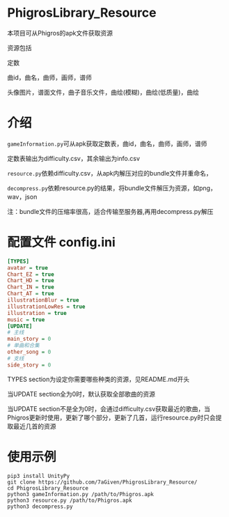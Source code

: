 # PhigrosLibrary_Resource
本项目可从Phigros的apk文件获取资源

资源包括

定数

曲id，曲名，曲师，画师，谱师

头像图片，谱面文件，曲子音乐文件，曲绘(模糊)，曲绘(低质量)，曲绘
# 介绍

`gameInformation.py`可从apk获取定数表，曲id，曲名，曲师，画师，谱师

定数表输出为difficulty.csv，其余输出为info.csv

`resource.py`依赖difficulty.csv，从apk内解压对应的bundle文件并重命名，

`decompress.py`依赖resource.py的结果，将bundle文件解压为资源，如png，wav，json

注：bundle文件的压缩率很高，适合传输至服务器,再用decompress.py解压

# 配置文件 config.ini
```ini
[TYPES]
avatar = true
Chart_EZ = true
Chart_HD = true
Chart_IN = true
Chart_AT = true
illustrationBlur = true
illustrationLowRes = true
illustration = true
music = true
[UPDATE]
# 主线
main_story = 0
# 单曲和合集
other_song = 0
# 支线
side_story = 0
```
TYPES section为设定你需要哪些种类的资源，见README.md开头

当UPDATE section全为0时，默认获取全部歌曲的资源

当UPDATE section不是全为0时，会通过difficulty.csv获取最近的歌曲，当Phigros更新时使用，更新了哪个部分，更新了几首，运行resource.py时只会提取最近几首的资源
# 使用示例
```shell
pip3 install UnityPy
git clone https://github.com/7aGiven/PhigrosLibrary_Resource/
cd PhigrosLibrary_Resource
python3 gameInformation.py /path/to/Phigros.apk
python3 resource.py /path/to/Phigros.apk
python3 decompress.py
```
